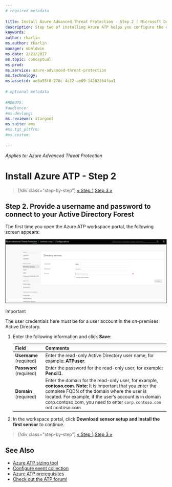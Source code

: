 ```yaml
---
# required metadata

title: Install Azure Advanced Threat Protection - Step 2 | Microsoft Docs
description: Step two of installing Azure ATP helps you configure the domain connectivity settings on your Azure ATP cloud service
keywords:
author: rkarlin
ms.author: rkarlin
manager: mbaldwin
ms.date: 2/21/2017
ms.topic: conceptual
ms.prod:
ms.service: azure-advanced-threat-protection
ms.technology:
ms.assetid: ae8a95f0-278c-4a12-ae69-14282364fba1

# optional metadata

#ROBOTS:
#audience:
#ms.devlang:
ms.reviewer: itargoet
ms.suite: ems
#ms.tgt_pltfrm:
#ms.custom:

---
```


*Applies to: Azure Advanced Threat Protection*



# Install Azure ATP - Step 2

> [!div class="step-by-step"]
> [« Step 1](install-atp-step1.md)
> [Step 3 »](install-atp-step3.md)

## Step 2. Provide a username and password to connect to your Active Directory Forest

The first time you open the Azure ATP workspace portal, the following screen appears:

![Azure ATP welcome stage 1](media/directory-services.png)

> [!IMPORTANT]
> The user credentials here must be for a user account in the on-premises Active Directory. 


1.  Enter the following information and click **Save**:

    |Field|Comments|
    |---------|------------|
    |**Username** (required)|Enter the read-only Active Directory user name, for example: **ATPuser**.|
    |**Password** (required)|Enter the password for the read-only user, for example: **Pencil1**.|
    |**Domain** (required)|Enter the domain for the read-only user, for example, **contoso.com**. **Note:** It is important that you enter the complete FQDN of the domain where the user is located. For example, if the user’s account is in domain corp.contoso.com, you need to enter `corp.contoso.com` not contoso.com|

3. In the workspace portal, click **Download sensor setup and install the first sensor** to continue.


> [!div class="step-by-step"]
> [« Step 1](install-atp-step1.md)
> [Step 3 »](install-atp-step3.md)


## See Also
- [Azure ATP sizing tool](http://aka.ms/aatpsizingtool)
- [Configure event collection](configure-event-collection.md)
- [Azure ATP prerequisites](atp-prerequisites.md)
- [Check out the ATP forum!](https://aka.ms/azureatpcommunity)